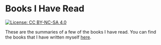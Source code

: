 # Books I Have Read

[![License: CC BY-NC-SA 4.0](https://licensebuttons.net/l/by-nc-sa/4.0/80x15.png)](https://creativecommons.org/licenses/by-nc-sa/4.0)

These are the summaries of a few of the books I have read. You can find the books that I have written myself [here](https://github.com/myTerminal/books).
